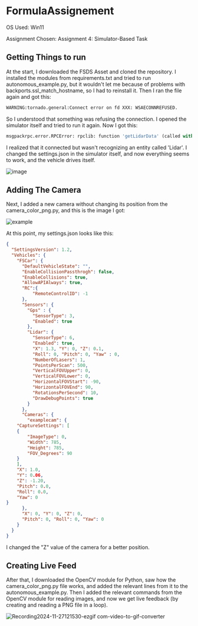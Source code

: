 # FormulaAssignement
OS Used: Win11


Assignment Chosen: Assignment 4: Simulator-Based Task
## Getting Things to run
At the start, I downloaded the FSDS Asset and cloned the repository. I installed the modules from requirements.txt and tried to run autonomous_example.py, but it wouldn't let me because of problems with backports.ssl_match_hostname, so I had to reinstall it.
Then I ran the file again and got this:


```python
WARNING:tornado.general:Connect error on fd XXX: WSAECONNREFUSED.
```
 So I understood that something was refusing the connection. I opened the simulator itself and tried to run it again. 
 Now I got this:


```python
msgpackrpc.error.RPCError: rpclib: function 'getLidarData' (called with 2 arg(s)) threw an exception. The exception contained this information: No lidar with name Lidar exist on vehicle.
```
I realized that it connected but wasn't recognizing an entity called 'Lidar'. I changed the settings.json in the simulator itself, and now everything seems to work, and the vehicle drives itself.


![image](https://github.com/user-attachments/assets/a198c87c-75ae-43b7-b32a-4dc542351bbf)


## Adding The Camera
Next, I added a new camera without changing its position from the camera_color_png.py, and this is the image I got:

![example](https://github.com/user-attachments/assets/8ca7f901-906f-4b0b-9cf1-5bf5a00eb9b8)

At this point, my settings.json looks like this:


```json
{
  "SettingsVersion": 1.2,
  "Vehicles": {
    "FSCar": {
      "DefaultVehicleState": "",
      "EnableCollisionPassthrogh": false,
      "EnableCollisions": true,
      "AllowAPIAlways": true,
      "RC":{
          "RemoteControlID": -1
      },
      "Sensors": {
        "Gps" : {
          "SensorType": 3,
          "Enabled": true
        },
        "Lidar": {
          "SensorType": 6,
          "Enabled": true,
          "X": 1.3, "Y": 0, "Z": 0.1,
          "Roll": 0, "Pitch": 0, "Yaw" : 0,
          "NumberOfLasers": 1,
          "PointsPerScan": 500,
          "VerticalFOVUpper": 0,
          "VerticalFOVLower": 0,
          "HorizontalFOVStart": -90,
          "HorizontalFOVEnd": 90,
          "RotationsPerSecond": 10,
          "DrawDebugPoints": true
        }
      },
      "Cameras": {
        "examplecam": {
    "CaptureSettings": [
    {
        "ImageType": 0,
        "Width": 785,
        "Height": 785,
        "FOV_Degrees": 90
    }
    ],
    "X": 1.0,
    "Y": 0.06,
    "Z": -1.20,
    "Pitch": 0.0,
    "Roll": 0.0,
    "Yaw": 0
}
      },
      "X": 0, "Y": 0, "Z": 0,
      "Pitch": 0, "Roll": 0, "Yaw": 0
    }
  }
}
```
I changed the "Z" value of the camera for a better position.


## Creating Live Feed 

After that, I downloaded the OpenCV module for Python, saw how the camera_color_png.py file works, and added the relevant lines from it to the autonomous_example.py. Then I added the relevant commands from the OpenCV module for reading images, and now we get live feedback (by creating and reading a PNG file in a loop).


![Recording2024-11-27121530-ezgif com-video-to-gif-converter](https://github.com/user-attachments/assets/6ce11d04-e6f3-4088-8ae8-ac3f1478c0c0)


